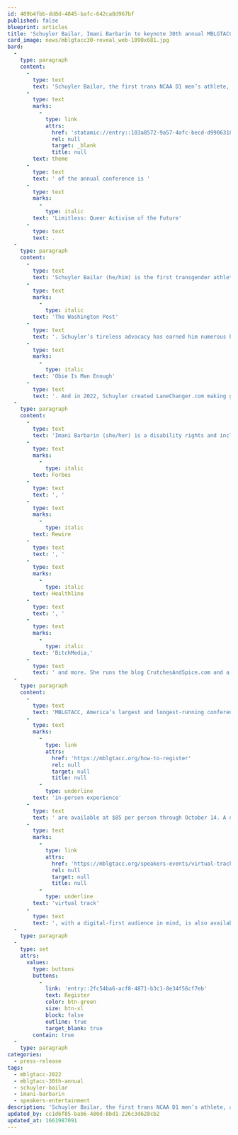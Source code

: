 ```yaml
---
id: 409b4fbb-dd8d-4845-bafc-642ca8d967bf
published: false
blueprint: articles
title: 'Schuyler Bailar, Imani Barbarin to keynote 30th annual MBLGTACC'
card_image: news/mblgtacc30-reveal_web-1090x681.jpg
bard:
  -
    type: paragraph
    content:
      -
        type: text
        text: 'Schuyler Bailar, the first trans NCAA D1 men’s athlete, and Imani Barbarin, masterfully witty and incisive disability rights activist, will headline the Midwest Bisexual Lesbian Gay Transgender Asexual College Conference this October in Columbus. The '
      -
        type: text
        marks:
          -
            type: link
            attrs:
              href: 'statamic://entry::103a8572-9a57-4afc-becd-d990631846c3'
              rel: null
              target: _blank
              title: null
        text: theme
      -
        type: text
        text: ' of the annual conference is '
      -
        type: text
        marks:
          -
            type: italic
        text: 'Limitless: Queer Activism of the Future'
      -
        type: text
        text: .
  -
    type: paragraph
    content:
      -
        type: text
        text: 'Schuyler Bailar (he/him) is the first transgender athlete to compete in any sport on an NCAA Division 1 men’s team. By 15, he was one of the nation’s top-20 15-year-old breast-strokers. By 17, he set a national age-group record. In college, he swam for Harvard University, on Harvard’s winningest team in 50 years. Schuyler’s difficult choice – to transition while potentially giving up the prospect of being an NCAA Champion – was historic. His story has appeared everywhere from 60 Minutes to '
      -
        type: text
        marks:
          -
            type: italic
        text: 'The Washington Post'
      -
        type: text
        text: '. Schuyler’s tireless advocacy has earned him numerous honors including LGBTQ Nation’s Instagram Advocate for 2020. In 2021, Schuyler also released his first middle-grade novel, '
      -
        type: text
        marks:
          -
            type: italic
        text: 'Obie Is Man Enough'
      -
        type: text
        text: '. And in 2022, Schuyler created LaneChanger.com making gender literacy education accessible to every team, school and company.'
  -
    type: paragraph
    content:
      -
        type: text
        text: 'Imani Barbarin (she/her) is a disability rights and inclusion activist and speaker who uses her voice and social media platforms to create conversations engaging the disability community. Born with cerebral palsy, Imani often writes and uses her platform to speak from the perspective of a disabled black woman. In the last few years she has created over a dozen trending hashtags that allow disabled folk the opportunity to have their perspectives heard while forcing the world to take notice. #PatientsAreNotFaking, #ThingsDisabledPeopleKnow, #AbledsAreWeird and others each provide a window into disabled life while forming community. Imani is from the Philadelphia area and holds a master’s in global communications from the American University of Paris, her published works include those in '
      -
        type: text
        marks:
          -
            type: italic
        text: Forbes
      -
        type: text
        text: ', '
      -
        type: text
        marks:
          -
            type: italic
        text: Rewire
      -
        type: text
        text: ', '
      -
        type: text
        marks:
          -
            type: italic
        text: Healthline
      -
        type: text
        text: ', '
      -
        type: text
        marks:
          -
            type: italic
        text: 'BitchMedia,'
      -
        type: text
        text: ' and more. She runs the blog CrutchesAndSpice.com and a podcast of the same name. She currently serves as the communications director for a nonproﬁt in Pennsylvania.'
  -
    type: paragraph
    content:
      -
        type: text
        text: 'MBLGTACC, America’s largest and longest-running conference for LGBTQIA+ college students and young adults, will gather for the thirtieth time from October 21-23, 2022 in Columbus, Ohio and online. Tickets for a safe, full '
      -
        type: text
        marks:
          -
            type: link
            attrs:
              href: 'https://mblgtacc.org/how-to-register'
              rel: null
              target: null
              title: null
          -
            type: underline
        text: 'in-person experience'
      -
        type: text
        text: ' are available at $85 per person through October 14. A dedicated '
      -
        type: text
        marks:
          -
            type: link
            attrs:
              href: 'https://mblgtacc.org/speakers-events/virtual-track'
              rel: null
              target: null
              title: null
          -
            type: underline
        text: 'virtual track'
      -
        type: text
        text: ', with a digital-first audience in mind, is also available for $20 per person through October 20.'
  -
    type: paragraph
  -
    type: set
    attrs:
      values:
        type: buttons
        buttons:
          -
            link: 'entry::2fc54ba6-acf8-4871-b3c1-8e34f56cf7eb'
            text: Register
            color: btn-green
            size: btn-xl
            block: false
            outline: true
            target_blank: true
        contain: true
  -
    type: paragraph
categories:
  - press-release
tags:
  - mblgtacc-2022
  - mblgtacc-30th-annual
  - schuyler-bailar
  - imani-barbarin
  - speakers-entertainment
description: 'Schuyler Bailar, the first trans NCAA D1 men’s athlete, and Imani Barbarin, masterfully witty and incisive disability rights activist, will headline the Midwest Bisexual Lesbian Gay Transgender Asexual College Conference this October in Columbus. The theme of the annual conference is Limitless: Queer Activism of the Future.'
updated_by: cc1d6f85-bab6-480d-8bd1-226c3d628cb2
updated_at: 1661987091
---
```

